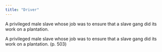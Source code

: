 ```yaml
---
title: "Driver"
---
```

A privileged male slave whose job was to ensure that a slave gang did its work on a plantation.

A privileged male slave whose job was to ensure that a slave gang did its work on a plantation. (p. 503)

